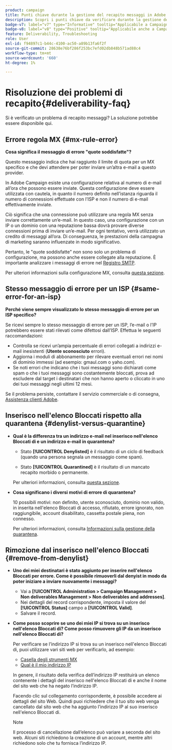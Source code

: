 ```yaml
---
product: campaign
title: Punti chiave durante la gestione del recapito messaggi in Adobe Campaign Classic
description: Scopri i punti chiave da verificare durante la gestione del recapito messaggi in Adobe Campaign
badge-v7: label="v7" type="Informative" tooltip="Applicabile a Campaign Classic v7"
badge-v8: label="v8" type="Positive" tooltip="Applicabile anche a Campaign v8"
feature: Deliverability, Troubleshooting
role: User
exl-id: f94897c1-b44c-4100-ac50-a89b13fa6f2f
source-git-commit: 28638e76bf286f253bc7efd02db848b571ad88c4
workflow-type: tm+mt
source-wordcount: '660'
ht-degree: 1%

---
```


# Risoluzione dei problemi di recapito{#deliverability-faq}

Si è verificato un problema di recapito messaggi? La soluzione potrebbe essere disponibile qui.

## Errore regola MX {#mx-rule-error}

**Cosa significa il messaggio di errore &quot;quote soddisfatte&quot;?**

Questo messaggio indica che hai raggiunto il limite di quota per un MX specifico e che devi attendere per poter inviare un’altra e-mail a questo provider.

In Adobe Campaign esiste una configurazione relativa al numero di e-mail all’ora che possono essere inviate. Questa configurazione deve essere utilizzata con cautela, in quanto il numero definito nell’istanza riguarda il numero di connessioni effettuate con l’ISP e non il numero di e-mail effettivamente inviate.

Ciò significa che una connessione può utilizzare una regola MX senza inviare correttamente un’e-mail. In questo caso, una configurazione con un IP o un dominio con una reputazione bassa dovrà provare diverse connessioni prima di inviare un’e-mail. Per ogni tentativo, verrà utilizzato un credito di messaggi all’ora. Di conseguenza, le prestazioni della campagna di marketing saranno influenzate in modo significativo.

Pertanto, le &quot;quote soddisfatte&quot; non sono solo un problema di configurazione, ma possono anche essere collegate alla reputazione. È importante analizzare i messaggi di errore nel [Registro SMTP](../../production/using/monitoring-processes.md#smtp-errors-per-domain).

Per ulteriori informazioni sulla configurazione MX, consulta [questa sezione](../../installation/using/email-deliverability.md#mx-configuration).

## Stesso messaggio di errore per un ISP {#same-error-for-an-isp}

**Perché viene sempre visualizzato lo stesso messaggio di errore per un ISP specifico?**

Se ricevi sempre lo stesso messaggio di errore per un ISP, l’e-mail o l’IP potrebbero essere stati rilevati come difettosi dall’ISP. Effettua le seguenti raccomandazioni:
* Controlla se ricevi un’ampia percentuale di errori collegati a indirizzi e-mail inesistenti (**Utente sconosciuto** errori).
* Aggiorna i moduli di abbonamento per rilevare eventuali errori nei nomi di dominio immessi (ad esempio: gmaul.com o yaho.com).
* Se noti errori che indicano che i tuoi messaggi sono dichiarati come spam o che i tuoi messaggi sono costantemente bloccati, prova ad escludere dal target i destinatari che non hanno aperto o cliccato in uno dei tuoi messaggi negli ultimi 12 mesi.

Se il problema persiste, contattare il servizio commerciale o di consegna, [Assistenza clienti Adobe](https://helpx.adobe.com/it/enterprise/admin-guide.html/enterprise/using/support-for-experience-cloud.ug.html).

## Inserisco nell&#39;elenco Bloccati rispetto alla quarantena {#denylist-versus-quarantine}

* **Qual è la differenza tra un indirizzo e-mail nel inserisco nell&#39;elenco Bloccati di e un indirizzo e-mail in quarantena?**

   * Stato **[!UICONTROL Denylisted]** è il risultato di un ciclo di feedback (quando una persona segnala un messaggio come spam).

   * Stato **[!UICONTROL Quarantined]** è il risultato di un mancato recapito morbido o permanente.

  Per ulteriori informazioni, consulta [questa sezione](understanding-quarantine-management.md#quarantine-vs-denylist).

* **Cosa significano i diversi motivi di errore di quarantena?**

  10 possibili motivi: non definito, utente sconosciuto, dominio non valido, in inserita nell&#39;elenco Bloccati di accesso, rifiutato, errore ignorato, non raggiungibile, account disabilitato, cassetta postale piena, non connesso.

  Per ulteriori informazioni, consulta [Informazioni sulla gestione della quarantena](understanding-quarantine-management.md).

## Rimozione dal inserisco nell&#39;elenco Bloccati {#remove-from-denylist}

* **Uno dei miei destinatari è stato aggiunto per inserire nell&#39;elenco Bloccati per errore. Come è possibile rimuoverli dal denyist in modo da poter iniziare a inviare nuovamente i messaggi?**

   * Vai a **[!UICONTROL Administration > Campaign Management > Non deliverables Management > Non deliverables and addresses]**.
   * Nei dettagli del record corrispondente, imposta il valore del **[!UICONTROL Status]** campo a **[!UICONTROL Valid]**.
   * Salvare il record.

* **Come posso scoprire se uno dei miei IP si trova su un inserisco nell&#39;elenco Bloccati di? Come posso rimuovere gli IP da un inserisco nell&#39;elenco Bloccati di?**

  Per verificare se l’indirizzo IP si trova su un inserisco nell&#39;elenco Bloccati di, puoi utilizzare vari siti web per verificarlo, ad esempio:
   * [Casella degli strumenti MX](https://mxtoolbox.com/)
   * [Qual è il mio indirizzo IP](https://whatismyipaddress.com)

  In genere, il risultato della verifica dell’indirizzo IP restituirà un elenco contenente i dettagli del inserisco nell&#39;elenco Bloccati di e anche il nome del sito web che ha negato l’indirizzo IP.

  Facendo clic sul collegamento corrispondente, è possibile accedere ai dettagli del sito Web. Quindi puoi richiedere che il tuo sito web venga cancellato dal sito web che ha aggiunto l’indirizzo IP al suo inserisco nell&#39;elenco Bloccati di.

  >[!NOTE]
  >
  >Il processo di cancellazione dall’elenco può variare a seconda del sito web. Alcuni siti richiedono la creazione di un account, mentre altri richiedono solo che tu fornisca l’indirizzo IP.
